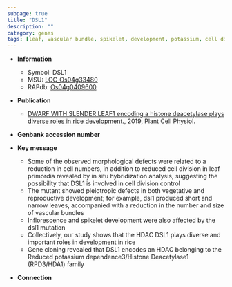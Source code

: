 ```yaml
---
subpage: true
title: "DSL1"
description: ""
category: genes
tags: [leaf, vascular bundle, spikelet, development, potassium, cell division, vegetative, inflorescence, reproductive, spikelet development, reproductive development]
---
```


* **Information**  
    + Symbol: DSL1  
    + MSU: [LOC_Os04g33480](http://rice.plantbiology.msu.edu/cgi-bin/ORF_infopage.cgi?orf=LOC_Os04g33480)  
    + RAPdb: [Os04g0409600](http://rapdb.dna.affrc.go.jp/viewer/gbrowse_details/irgsp1?name=Os04g0409600)  

* **Publication**  
    + [DWARF WITH SLENDER LEAF1 encoding a histone deacetylase plays diverse roles in rice development.](http://www.ncbi.nlm.nih.gov/pubmed?term=DWARF+WITH+SLENDER+LEAF1+encoding+a+histone+deacetylase+plays+diverse+roles+in+rice+development.%5BTitle%5D), 2019, Plant Cell Physiol.

* **Genbank accession number**  

* **Key message**  
    + Some of the observed morphological defects were related to a reduction in cell numbers, in addition to reduced cell division in leaf primordia revealed by in situ hybridization analysis, suggesting the possibility that DSL1 is involved in cell division control
    + The mutant showed pleiotropic defects in both vegetative and reproductive development; for example, dsl1 produced short and narrow leaves, accompanied with a reduction in the number and size of vascular bundles
    + Inflorescence and spikelet development were also affected by the dsl1 mutation
    + Collectively, our study shows that the HDAC DSL1 plays diverse and important roles in development in rice
    + Gene cloning revealed that DSL1 encodes an HDAC belonging to the Reduced potassium dependence3/Histone Deacetylase1 (RPD3/HDA1) family

* **Connection**  



